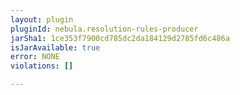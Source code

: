 ```yaml
---
layout: plugin
pluginId: nebula.resolution-rules-producer
jarSha1: 1ce353f7900cd785dc2da184129d2785fd6c486a
isJarAvailable: true
error: NONE
violations: []

---
```

